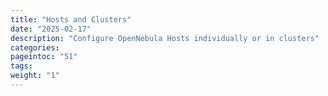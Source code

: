 ```yaml
---
title: "Hosts and Clusters"
date: "2025-02-17"
description: "Configure OpenNebula Hosts individually or in clusters"
categories:
pageintoc: "51"
tags:
weight: "1"
---
```


<!--# Hosts and Clusters Management -->





































